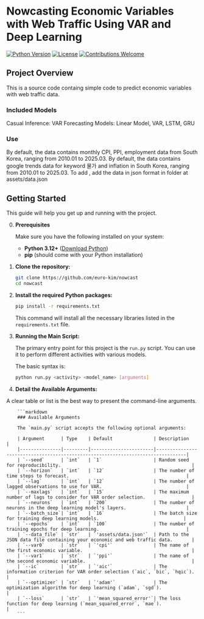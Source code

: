 # Nowcasting Economic Variables with Web Traffic Using VAR and Deep Learning
[![Python Version](https://img.shields.io/badge/python-3.12+-blue.svg)](https://www.python.org/downloads/)
[![License](https://img.shields.io/badge/License-MIT-yellow.svg)](https://opensource.org/licenses/MIT)
[![Contributions Welcome](https://img.shields.io/badge/Contributions-Welcome-brightgreen.svg)](https://github.com/euro-kim/nowcast/pulls)

## Project Overview
This is a source code containg simple code to predict economic variables with web traffic data.

### Included Models
Casual Inference: VAR
Forecasting Models: Linear Model, VAR, LSTM, GRU

### Use
By default, the data contains monthly CPI, PPI, employment data from South Korea, ranging from 2010.01 to 2025.03.
By default, the data contains google trends data for keyword 물가 and inflation in South Korea, ranging from 2010.01 to 2025.03.
To add , add the data in json format in folder at assets/data.json

## Getting Started 

This guide will help you get up and running with the project.

0. **Prerequisites**

    Make sure you have the following installed on your system:
    
    * **Python 3.12+** ([Download Python](https://www.python.org/downloads/))
    * **pip** (should come with your Python installation)


1.  **Clone the repository:**

    ```bash
    git clone https://github.com/euro-kim/nowcast
    cd nowcast
    ```


2.  **Install the required Python packages:**

    ```bash
    pip install -r requirements.txt
    ```

    This command will install all the necessary libraries listed in the `requirements.txt` file.
    
4. **Running the Main Script:**

    The primary entry point for this project is the `run.py` script. You can use it to perform different activities with various models.
    
    The basic syntax is:
    
    ```bash
    python run.py <activity> <model_name> [arguments]
    
    ```
5. **Detail the Available Arguments:**

A clear table or list is the best way to present the command-line arguments.
        
        ```markdown
        ### Available Arguments
        
        The `main.py` script accepts the following optional arguments:
        
        | Argument      | Type    | Default               | Description                                                                     |
        |---------------|---------|-----------------------|---------------------------------------------------------------------------------|
        | `--seed`      | `int`   | `1`                   | Random seed for reproducibility.                                                |
        | `--horizon`   | `int`   | `12`                  | The number of time steps to forecast.                                           |
        | `--lag`       | `int`   | `12`                  | The number of lagged observations to use for VAR.                               |
        | `--maxlags`   | `int`   | `15`                  | The maximum number of lags to consider for VAR order selection.                 |
        | `--neurons`   | `int`   | `200`                 | The number of neurons in the deep learning model's layers.                      |
        | `--batch_size`| `int`   | `16`                  | The batch size for training deep learning models.                               |
        | `--epochs`    | `int`   | `100`                 | The number of training epochs for deep learning.                                |
        | `--data_file` | `str`   | `'assets/data.json'`  | Path to the JSON data file containing your economic and web traffic data.       |
        | `--var0`      | `str`   | `'cpi'`               | The name of the first economic variable.                                        |
        | `--var1`      | `str`   | `'ppi'`               | The name of the second economic variable.                                       |
        | `--ic`        | `str`   | `'aic'`               | The information criterion for VAR order selection (`aic`, `bic`, `hqic`).       |
        | `--optimizer` | `str`   | `'adam'`              | The optimization algorithm for deep learning (`adam`, `sgd`).                   |
        | `--loss`      | `str`   | `'mean_squared_error'`| The loss function for deep learning (`mean_squared_error`, `mae`).              |
        ```
